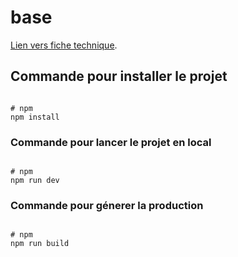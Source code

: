 # base
[Lien vers fiche technique](https://github.com/Bondryjos/Zoo-project/blob/main/fichier%20zoo-readme.md.docx).
## Commande pour installer le projet

```

# npm
npm install

```

### Commande pour lancer le projet en local 

```

# npm
npm run dev

```

### Commande pour génerer la production 

```

# npm
npm run build

```



 

